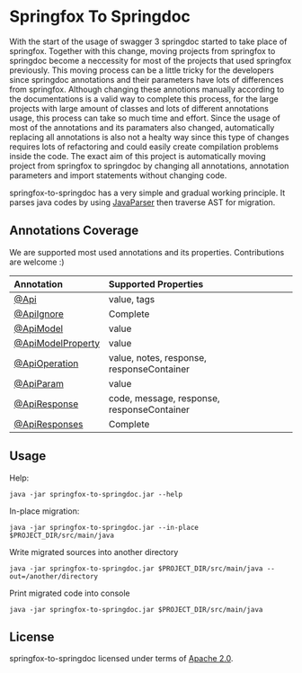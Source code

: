 # Springfox To Springdoc

With the start of the usage of swagger 3 springdoc started to take place of springfox. Together with this change, moving projects 
from springfox to springdoc become a neccessity for most of the projects that used springfox previously. This moving process can 
be a little tricky for the developers since springdoc annotations and their parameters have lots of differences from springfox. 
Although changing these annotions manually according to the documentations is a valid way to complete this process, for the 
large projects  with large amount of classes and lots of different annotations usage, this process can take so much time and effort. 
Since the usage of most of the annotations and its paramaters also changed, automatically replacing all annotations is also 
not a healty way since this type of changes requires lots of refactoring and could easily create compilation problems inside
the code. The exact aim of this project is automatically moving project from springfox to springdoc by changing all annotations,
annotation parameters and import statements without changing code. 

springfox-to-springdoc has a very simple and gradual working principle. It parses java codes by using 
[JavaParser](https://github.com/javaparser/javaparser) then traverse AST for migration.
 
## Annotations Coverage

We are supported most used annotations and its properties. Contributions are welcome :)

 | Annotation | Supported Properties |
 |:-------------|:-------------|
 | [@Api](https://www.javadoc.io/doc/io.swagger/swagger-annotations/1.5.20/io/swagger/annotations/Api.html) | value, tags |
 | [@ApiIgnore](http://springfox.github.io/springfox/javadoc/2.9.2/index.html?springfox/documentation/annotations/ApiIgnore.html) | Complete |
 | [@ApiModel](https://www.javadoc.io/doc/io.swagger/swagger-annotations/1.5.20/io/swagger/annotations/ApiModel.html) | value |
 | [@ApiModelProperty](https://www.javadoc.io/doc/io.swagger/swagger-annotations/1.5.20/io/swagger/annotations/ApiModelProperty.html) | value |
 | [@ApiOperation](https://www.javadoc.io/doc/io.swagger/swagger-annotations/1.5.20/io/swagger/annotations/ApiOperation.html) | value, notes, response, responseContainer |
 | [@ApiParam](https://www.javadoc.io/doc/io.swagger/swagger-annotations/1.5.20/io/swagger/annotations/ApiParam.html) | value |
 | [@ApiResponse](https://www.javadoc.io/doc/io.swagger/swagger-annotations/1.5.20/io/swagger/annotations/ApiResponse.html) | code, message, response, responseContainer |
 | [@ApiResponses](https://www.javadoc.io/doc/io.swagger/swagger-annotations/1.5.20/io/swagger/annotations/ApiResponses.html) | Complete |
 
## Usage

Help:

```shell script
java -jar springfox-to-springdoc.jar --help 
```

In-place migration:

```shell script
java -jar springfox-to-springdoc.jar --in-place $PROJECT_DIR/src/main/java
```

Write migrated sources into another directory

```shell script
java -jar springfox-to-springdoc.jar $PROJECT_DIR/src/main/java --out=/another/directory
```

Print migrated code into console

```shell script
java -jar springfox-to-springdoc.jar $PROJECT_DIR/src/main/java 
``` 

## License

springfox-to-springdoc licensed under terms of [Apache 2.0](https://www.apache.org/licenses/LICENSE-2.0).